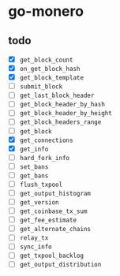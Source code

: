# go-monero

## todo

- [x] `get_block_count`
- [x] `on_get_block_hash`
- [x] `get_block_template`
- [ ] `submit_block`
- [ ] `get_last_block_header`
- [ ] `get_block_header_by_hash`
- [ ] `get_block_header_by_height`
- [ ] `get_block_headers_range`
- [ ] `get_block`
- [x] `get_connections`
- [x] `get_info`
- [ ] `hard_fork_info`
- [ ] `set_bans`
- [ ] `get_bans`
- [ ] `flush_txpool`
- [ ] `get_output_histogram`
- [ ] `get_version`
- [ ] `get_coinbase_tx_sum`
- [ ] `get_fee_estimate`
- [ ] `get_alternate_chains`
- [ ] `relay_tx`
- [ ] `sync_info`
- [ ] `get_txpool_backlog`
- [ ] `get_output_distribution`
